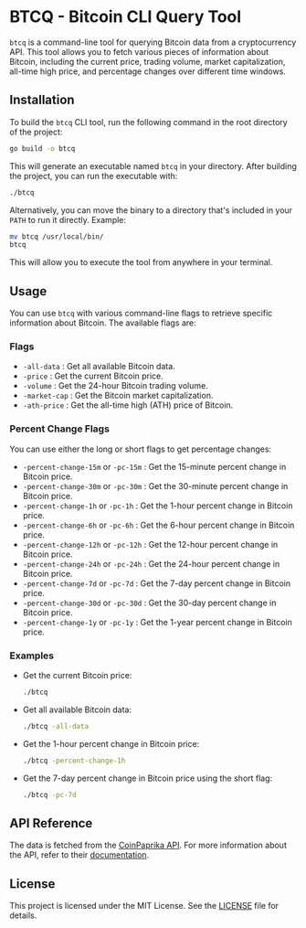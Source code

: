 # BTCQ - Bitcoin CLI Query Tool

`btcq` is a command-line tool for querying Bitcoin data from a cryptocurrency API. This tool allows you to fetch various pieces of information about Bitcoin, including the current price, trading volume, market capitalization, all-time high price, and percentage changes over different time windows.

## Installation

To build the `btcq` CLI tool, run the following command in the root directory of the project:

```bash
go build -o btcq
```

This will generate an executable named `btcq` in your directory. After building the project, you can run the executable with:

```sh
./btcq
```

Alternatively, you can move the binary to a directory that's included in your `PATH` to run it directly. Example:

```sh
mv btcq /usr/local/bin/
btcq
```

This will allow you to execute the tool from anywhere in your terminal.

## Usage

You can use `btcq` with various command-line flags to retrieve specific information about Bitcoin. The available flags are:

### Flags

-   `-all-data` : Get all available Bitcoin data.
-   `-price` : Get the current Bitcoin price.
-   `-volume` : Get the 24-hour Bitcoin trading volume.
-   `-market-cap` : Get the Bitcoin market capitalization.
-   `-ath-price` : Get the all-time high (ATH) price of Bitcoin.

### Percent Change Flags

You can use either the long or short flags to get percentage changes:

-   `-percent-change-15m` or `-pc-15m` : Get the 15-minute percent change in Bitcoin price.
-   `-percent-change-30m` or `-pc-30m` : Get the 30-minute percent change in Bitcoin price.
-   `-percent-change-1h` or `-pc-1h` : Get the 1-hour percent change in Bitcoin price.
-   `-percent-change-6h` or `-pc-6h` : Get the 6-hour percent change in Bitcoin price.
-   `-percent-change-12h` or `-pc-12h` : Get the 12-hour percent change in Bitcoin price.
-   `-percent-change-24h` or `-pc-24h` : Get the 24-hour percent change in Bitcoin price.
-   `-percent-change-7d` or `-pc-7d` : Get the 7-day percent change in Bitcoin price.
-   `-percent-change-30d` or `-pc-30d` : Get the 30-day percent change in Bitcoin price.
-   `-percent-change-1y` or `-pc-1y` : Get the 1-year percent change in Bitcoin price.

### Examples

-   Get the current Bitcoin price:

    ```bash
    ./btcq
    ```

-   Get all available Bitcoin data:

    ```bash
    ./btcq -all-data
    ```

-   Get the 1-hour percent change in Bitcoin price:

    ```bash
    ./btcq -percent-change-1h
    ```

-   Get the 7-day percent change in Bitcoin price using the short flag:

    ```bash
    ./btcq -pc-7d
    ```

## API Reference

The data is fetched from the [CoinPaprika API](https://api.coinpaprika.com/v1/tickers/btc-bitcoin). For more information about the API, refer to their [documentation](https://api.coinpaprika.com/).

## License

This project is licensed under the MIT License. See the [LICENSE](LICENSE) file for details.
